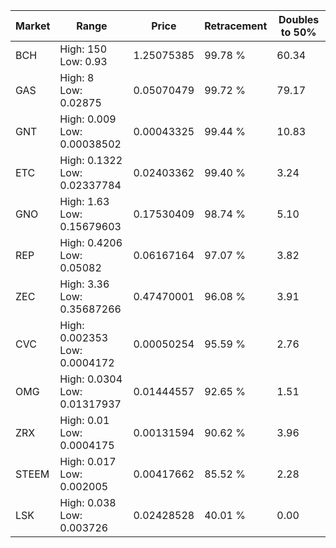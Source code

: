 | Market | Range | Price| Retracement | Doubles to 50% |
| --- | --- | --- | --- | --- |
| BCH | High: 150<br />Low: 0.93 | 1.25075385 | 99.78 % | 60.34 |
| GAS | High: 8<br />Low: 0.02875 | 0.05070479 | 99.72 % | 79.17 |
| GNT | High: 0.009<br />Low: 0.00038502 | 0.00043325 | 99.44 % | 10.83 |
| ETC | High: 0.1322<br />Low: 0.02337784 | 0.02403362 | 99.40 % | 3.24 |
| GNO | High: 1.63<br />Low: 0.15679603 | 0.17530409 | 98.74 % | 5.10 |
| REP | High: 0.4206<br />Low: 0.05082 | 0.06167164 | 97.07 % | 3.82 |
| ZEC | High: 3.36<br />Low: 0.35687266 | 0.47470001 | 96.08 % | 3.91 |
| CVC | High: 0.002353<br />Low: 0.0004172 | 0.00050254 | 95.59 % | 2.76 |
| OMG | High: 0.0304<br />Low: 0.01317937 | 0.01444557 | 92.65 % | 1.51 |
| ZRX | High: 0.01<br />Low: 0.0004175 | 0.00131594 | 90.62 % | 3.96 |
| STEEM | High: 0.017<br />Low: 0.002005 | 0.00417662 | 85.52 % | 2.28 |
| LSK | High: 0.038<br />Low: 0.003726 | 0.02428528 | 40.01 % | 0.00 |
